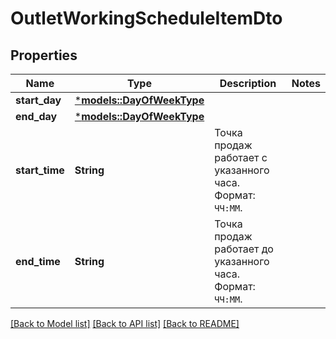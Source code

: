 # OutletWorkingScheduleItemDto

## Properties
Name | Type | Description | Notes
------------ | ------------- | ------------- | -------------
**start_day** | [***models::DayOfWeekType**](DayOfWeekType.md) |  | 
**end_day** | [***models::DayOfWeekType**](DayOfWeekType.md) |  | 
**start_time** | **String** | Точка продаж работает c указанного часа.  Формат: `ЧЧ:ММ`.  | 
**end_time** | **String** | Точка продаж работает до указанного часа.  Формат: `ЧЧ:ММ`.  | 

[[Back to Model list]](../README.md#documentation-for-models) [[Back to API list]](../README.md#documentation-for-api-endpoints) [[Back to README]](../README.md)


